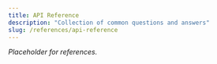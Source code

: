 ```yaml
---
title: API Reference
description: "Collection of common questions and answers"
slug: /references/api-reference
---
```


*Placeholder for references.*